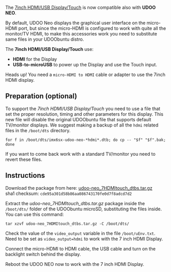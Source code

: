 The [7inch HDMI/USB Display/Touch](https://shop.udoo.org/catalog/product/view/id/93/s/7inch-hdmi-usb-display-touch/category/3/) is now compatible also with **UDOO NEO**.

By default, UDOO Neo displays the graphical user interface on the micro-HDMI port, but since the micro-HDMI is configured to work with quite all the monitor/TV HDMI, to make this accessories work you need to substitute same files in your UDOObuntu distro.

The **7inch HDMI/USB Display/Touch** use:
* **HDMI** for the Display
* **USB-to-microUSB** to power up the Display and use the Touch input.

<span class="label label-warning">Heads up!</span> You need a `micro-HDMI to HDMI` cable or adapter to use the 7inch HDMI display.

## Preparation (optional)

To support the *7inch HDMI/USB Display/Touch* you need to use a file that set the proper resolution, timing and other parameters for this display.
This new file will disable the original UDOObuntu file that supports default TV/monitor displays.
We suggest making a backup of all the `hdmi` related files in the `/boot/dts` directory.

    for f in /boot/dts/imx6sx-udoo-neo-*hdmi*.dtb; do cp -- "$f" "$f".bak; done

If you want to come back work with a standard TV/monitor you need to revert these files.

## Instructions

Download the package from here:   [udoo-neo_7HDMItouch_dtbs.tar.gz](https://udoo.org/download/files/UDOO_NEO/tools/udoo-neo_7HDMItouch_dtbs.tar.gz​​)  
sha1 checksum: `cde95a301d58b86aa086743170fe0d7f8adcd7d2`

Extract the *udoo-neo_7HDMItouch_dtbs.tar.gz* package inside the `/boot/dts/` folder of the UDOObuntu microSD, substituting the files inside. You can use this command:

    tar xzvf udoo-neo_7HDMItouch_dtbs.tar.gz -C /boot/dts/

Check the value of the `video_output` variable in the file `/boot/uEnv.txt`. Need to be set as `video_output=hdmi` to work with the 7 inch HDMI Display.

Connect the micro-HDMI to HDMI cable, the USB cable and turn on the backlight switch behind the display.

Reboot the UDOO NEO now to work with the 7 inch HDMI Display.
